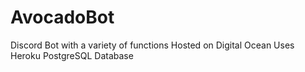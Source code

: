 # AvocadoBot
Discord Bot with a variety of functions
Hosted on Digital Ocean
Uses Heroku PostgreSQL Database
